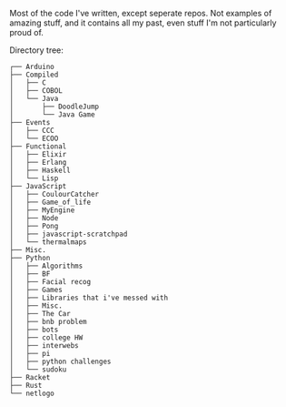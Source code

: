 Most of the code I've written, except seperate repos. Not examples of amazing stuff, and it contains all my past, even stuff I'm not particularly proud of.

Directory tree:

~~~
┌── Arduino
├── Compiled
│   ├── C
│   ├── COBOL
│   └── Java
│       ├── DoodleJump
│       └── Java Game
├── Events
│   ├── CCC
│   └── ECOO
├── Functional
│   ├── Elixir
│   ├── Erlang
│   ├── Haskell
│   └── Lisp
├── JavaScript
│   ├── CoulourCatcher
│   ├── Game_of_life
│   ├── MyEngine
│   ├── Node
│   ├── Pong
│   ├── javascript-scratchpad
│   └── thermalmaps
├── Misc.
├── Python
│   ├── Algorithms
│   ├── BF
│   ├── Facial recog
│   ├── Games
│   ├── Libraries that i've messed with
│   ├── Misc.
│   ├── The Car
│   ├── bnb problem
│   ├── bots
│   ├── college HW
│   ├── interwebs
│   ├── pi
│   ├── python challenges
│   └── sudoku
├── Racket
├── Rust
└── netlogo
~~~